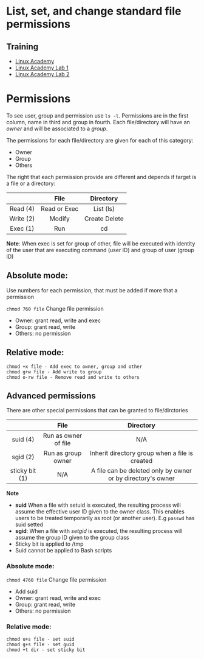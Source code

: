 # List, set, and change standard file permissions

## Training
* [Linux Academy](https://linuxacademy.com/cp/courses/lesson/course/5411/lesson/11/module/428)
* [Linux Academy Lab 1](https://app.linuxacademy.com/hands-on-labs/fe2e52e8-827c-44d2-bf18-74d724539460?redirect_uri=https://linuxacademy.com/cp/modules/view/id/428)
* [Linux Academy Lab 2](https://app.linuxacademy.com/hands-on-labs/b5f8027c-cdc5-45ef-95d8-bfe888665650?redirect_uri=https://linuxacademy.com/cp/modules/view/id/428)

# Permissions
To see user, group and permission use `ls -l`. Permissions are in the first column, name in third and group in fourth. Each file/directory will have an *owner* and will be associated to a *group*.

The permissions for each file/directory are given for each of this category:
* Owner
* Group
* Others

The right that each permission provide are different and depends if target is a file or a directory:

|           |     File     |   Directory   |
| :-------: | :----------: | :-----------: |
| Read (4)  | Read or Exec |   List (ls)   |
| Write (2) |    Modify    | Create Delete |
| Exec (1)  |     Run      |      cd       |

**Note**: When exec is set for group of other, file will be executed with identity of the user that are executing command (user ID) and group of user (group ID)

## Absolute mode:
Use numbers for each permission, that must be added if more that a permission 

`chmod 760 file` Change file permission
  * Owner: grant read, write and exec
  * Group: grant read, write
  * Others: no permission

## Relative mode:
```
chmod +x file - Add exec to owner, group and other
chmod g+w file - Add write to group
chmod o-rw file - Remove read and write to others
```

## Advanced permissions
There are other special permissions that can be granted to file/dirctories

|                |         File         |                          Directory                          |
| :------------: | :------------------: | :---------------------------------------------------------: |
|    suid (4)    | Run as owner of file |                             N/A                             |
|    sgid (2)    |  Run as group owner  |       Inherit directory group when a file is created        |
| sticky bit (1) |         N/A          | A file can be deleted only by owner or by directory's owner |

**Note**
* **suid** When a file with setuid is executed, the resulting process will assume the effective user ID given to the owner class. This enables users to be treated temporarily as root (or another user). E.g `passwd` has suid setted 
* **sgid**:  When a file with *setgid* is executed, the resulting process will assume the group ID given to the group class
* Sticky bit is applied to /tmp
* Suid cannot be applied to Bash scripts

### Absolute mode:
`chmod 4760 file` Change file permission
  - Add suid
  - Owner: grant read, write and exec
  - Group: grant read, write
  - Others: no permission

### Relative mode:
```
chmod u+s file - set suid
chmod g+s file - set guid
chmod +t dir - set sticky bit
```
